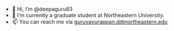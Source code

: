 - 👋 Hi, I’m @deepaguru83
- 🌱 I’m currently a graduate student at Northeastern University.
- 📫 You can reach me via guruvayurappan.d@northeastern.edu

<!---
deepaguru83/deepaguru83 is a ✨ special ✨ repository because its `README.md` (this file) appears on your GitHub profile.
You can click the Preview link to take a look at your changes.
--->
